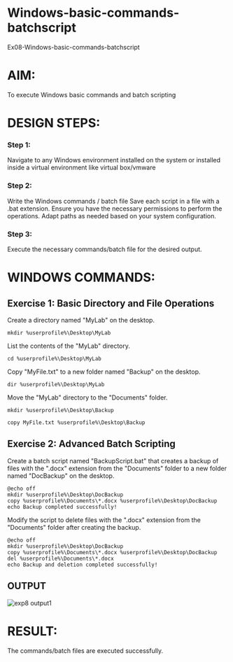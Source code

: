 # Windows-basic-commands-batchscript
Ex08-Windows-basic-commands-batchscript

# AIM:
To execute Windows basic commands and batch scripting

# DESIGN STEPS:

### Step 1:

Navigate to any Windows environment installed on the system or installed inside a virtual environment like virtual box/vmware 

### Step 2:

Write the Windows commands / batch file
Save each script in a file with a .bat extension.
Ensure you have the necessary permissions to perform the operations.
Adapt paths as needed based on your system configuration.

### Step 3:

Execute the necessary commands/batch file for the desired output. 

# WINDOWS COMMANDS:

## Exercise 1: Basic Directory and File Operations

Create a directory named "MyLab" on the desktop.

```
mkdir %userprofile%\Desktop\MyLab
```

List the contents of the "MyLab" directory.

```
cd %userprofile%\Desktop\MyLab
```

Copy "MyFile.txt" to a new folder named "Backup" on the desktop.

```
dir %userprofile%\Desktop\MyLab
```

Move the "MyLab" directory to the "Documents" folder.

```
mkdir %userprofile%\Desktop\Backup

copy MyFile.txt %userprofile%\Desktop\Backup
```

## Exercise 2: Advanced Batch Scripting

Create a batch script named "BackupScript.bat" that creates a backup of files with the ".docx" extension from the "Documents" folder to a new folder named "DocBackup" on the desktop.

```
@echo off
mkdir %userprofile%\Desktop\DocBackup
copy %userprofile%\Documents\*.docx %userprofile%\Desktop\DocBackup
echo Backup completed successfully!
```

Modify the script to delete files with the ".docx" extension from the "Documents" folder after creating the backup.

```
@echo off
mkdir %userprofile%\Desktop\DocBackup
copy %userprofile%\Documents\*.docx %userprofile%\Desktop\DocBackup
del %userprofile%\Documents\*.docx
echo Backup and deletion completed successfully!
```

## OUTPUT

![exp8 output1](https://github.com/ikeerthivasanswaminathan/Windows-basic-commands-batchscript/assets/148937372/551c2ade-5421-4f36-908e-240f675e2b4a)

# RESULT:
The commands/batch files are executed successfully.

